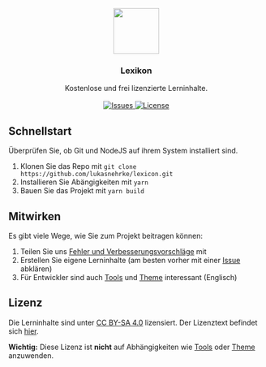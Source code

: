 <p align="center">
  <a href="https://lerna.education">
    <img src="https://lerna.education/icon/apple-touch-icon.png" width="90">
  </a>
</p>
<h3 align="center">Lexikon</h3>
<p align="center">
  Kostenlose und frei lizenzierte Lerninhalte.
  <br><br>
  <a href="https://github.com/lukasnehrke/lexicon/issues">
    <img src="https://img.shields.io/github/issues/lukasnehrke/lexicon?style=flat-square" alt="Issues">
  </a>
  <a href="https://github.com/lukasnehrke/lexicon/blob/master/LICENSE">
    <img src="https://img.shields.io/github/license/lukasnehrke/lexicon?style=flat-square" alt="License">
  </a>
</p>

## Schnellstart
Überprüfen Sie, ob Git und NodeJS auf ihrem System installiert sind.
  1. Klonen Sie das Repo mit `git clone https://github.com/lukasnehrke/lexicon.git`
  2. Installieren Sie Abängigkeiten mit `yarn`
  3. Bauen Sie das Projekt mit `yarn build`
  
## Mitwirken
Es gibt viele Wege, wie Sie zum Projekt beitragen können:
  1. Teilen Sie uns [Fehler und Verbesserungsvorschläge](https://github.com/lukasnehrke/lexicon/issues) mit
  2. Erstellen Sie eigene Lerninhalte (am besten vorher mit einer [Issue](https://github.com/lukasnehrke/lexicon/issues) abklären)
  3. Für Entwickler sind auch [Tools](https://github.com/lukasnehrke/lexicon-tools) und [Theme](https://github.com/lukasnehrke/lexicon-theme) interessant (Englisch)

## Lizenz
Die Lerninhalte sind unter [CC BY-SA 4.0](https://creativecommons.org/licenses/by-sa/4.0/deed.de) lizensiert.
Der Lizenztext befindet sich [hier](https://github.com/lukasnehrke/lexicon/blob/master/LICENSE).

**Wichtig:** Diese Lizenz ist **nicht** auf Abhängigkeiten wie [Tools](https://github.com/lukasnehrke/lexicon-tools) oder [Theme](https://github.com/lukasnehrke/lexicon-theme) anzuwenden.
